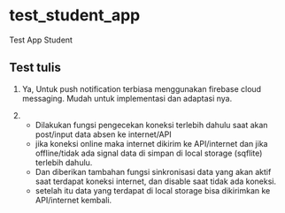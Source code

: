 # test_student_app

Test App Student

## Test tulis

1. Ya, Untuk push notification terbiasa menggunakan firebase cloud messaging.
   Mudah untuk implementasi dan adaptasi nya.
   
2. - Dilakukan fungsi pengecekan koneksi terlebih dahulu saat akan post/input data absen ke internet/API
   - jika koneksi online maka internet dikirim ke API/internet dan jika offline/tidak ada signal data di simpan di local storage (sqflite) terlebih dahulu.
   - Dan diberikan tambahan fungsi sinkronisasi data yang akan aktif saat terdapat koneksi internet, dan disable saat tidak ada koneksi.
   - setelah itu data yang terdapat di local storage bisa dikirimkan ke API/internet kembali.
